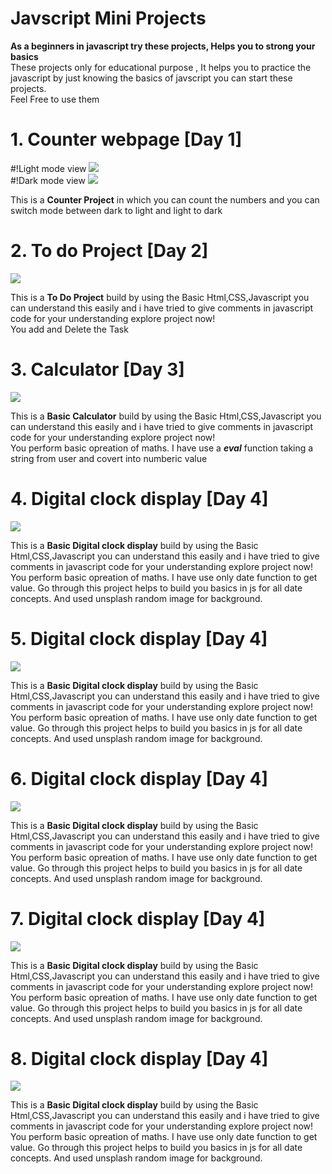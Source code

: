 # Javscript Mini Projects
 <b>As a beginners in javascript try these projects, Helps you to strong your basics</b>
 <br>
 These projects only for educational purpose , It helps you to practice the javascript by just knowing the basics of javscript you can start these projects.
 <br>
 Feel Free to use them

# 1. Counter webpage [Day 1]
 #!Light mode view
 <img src="https://raw.githubusercontent.com/arshcode999/Javscript-Mini-Projects/main/counter%20project/Preview/light%20mode.jpeg">
 <br>
  #!Dark mode view
 <img src="https://raw.githubusercontent.com/arshcode999/Javscript-Mini-Projects/main/counter%20project/Preview/dark%20mode.jpeg">
 <p>This is a <b>Counter Project</b> in which you can count the numbers and you can switch mode between dark to light and light to dark</p>

 # 2. To do Project [Day 2]
  <img src="https://raw.githubusercontent.com/arshcode999/Javscript-Mini-Projects/main/To%20Do%20app/preview/To%20do.jpeg">
  <p>This is a <b>To Do Project</b> build by using the Basic Html,CSS,Javascript you can understand this easily and i have tried to give comments in javascript code for your understanding explore project now!<br>You add and Delete the Task</p>
  
 # 3. Calculator [Day 3]
  <img src="https://raw.githubusercontent.com/arshcode999/Javscript-Mini-Projects/main/calculator/preview/calculator.jpeg">
  <p>This is a <b>Basic Calculator</b> build by using the Basic Html,CSS,Javascript you can understand this easily and i have tried to give comments in javascript code for your understanding explore project now!<br>You perform basic opreation of maths. I have use a <b><i>eval</i></b> function taking a string from user and covert into numberic value</p>

 # 4. Digital clock display [Day 4]
  <img src="https://raw.githubusercontent.com/arshcode999/Javscript-Mini-Projects/main/Digital%20clock%20display/Preview/Day%204.jpeg">
  <p>This is a <b>Basic Digital clock display</b> build by using the Basic Html,CSS,Javascript you can understand this easily and i have tried to give comments in javascript code for your understanding explore project now!<br>You perform basic opreation of maths. I have use only date function to get value. Go through this project helps to build you basics in js for all date concepts. And used unsplash random image for background.</p>

 # 5. Digital clock display [Day 4]
  <img src="https://raw.githubusercontent.com/arshcode999/Javscript-Mini-Projects/main/Digital%20clock%20display/Preview/Day%204.jpeg">
  <p>This is a <b>Basic Digital clock display</b> build by using the Basic Html,CSS,Javascript you can understand this easily and i have tried to give comments in javascript code for your understanding explore project now!<br>You perform basic opreation of maths. I have use only date function to get value. Go through this project helps to build you basics in js for all date concepts. And used unsplash random image for background.</p>

 # 6. Digital clock display [Day 4]
  <img src="https://raw.githubusercontent.com/arshcode999/Javscript-Mini-Projects/main/Digital%20clock%20display/Preview/Day%204.jpeg">
  <p>This is a <b>Basic Digital clock display</b> build by using the Basic Html,CSS,Javascript you can understand this easily and i have tried to give comments in javascript code for your understanding explore project now!<br>You perform basic opreation of maths. I have use only date function to get value. Go through this project helps to build you basics in js for all date concepts. And used unsplash random image for background.</p>

 # 7. Digital clock display [Day 4]
  <img src="https://raw.githubusercontent.com/arshcode999/Javscript-Mini-Projects/main/Digital%20clock%20display/Preview/Day%204.jpeg">
  <p>This is a <b>Basic Digital clock display</b> build by using the Basic Html,CSS,Javascript you can understand this easily and i have tried to give comments in javascript code for your understanding explore project now!<br>You perform basic opreation of maths. I have use only date function to get value. Go through this project helps to build you basics in js for all date concepts. And used unsplash random image for background.</p>

 # 8. Digital clock display [Day 4]
  <img src="https://raw.githubusercontent.com/arshcode999/Javscript-Mini-Projects/main/Digital%20clock%20display/Preview/Day%204.jpeg">
  <p>This is a <b>Basic Digital clock display</b> build by using the Basic Html,CSS,Javascript you can understand this easily and i have tried to give comments in javascript code for your understanding explore project now!<br>You perform basic opreation of maths. I have use only date function to get value. Go through this project helps to build you basics in js for all date concepts. And used unsplash random image for background.</p>